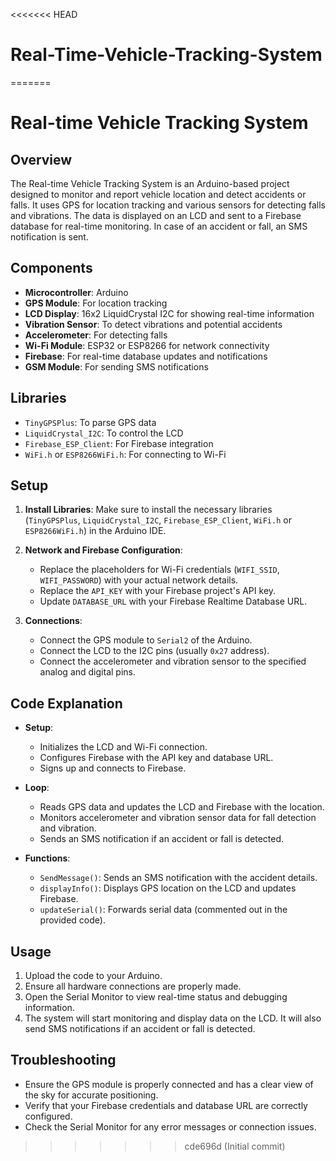 <<<<<<< HEAD
# Real-Time-Vehicle-Tracking-System
=======
# Real-time Vehicle Tracking System

## Overview

The Real-time Vehicle Tracking System is an Arduino-based project designed to monitor and report vehicle location and detect accidents or falls. It uses GPS for location tracking and various sensors for detecting falls and vibrations. The data is displayed on an LCD and sent to a Firebase database for real-time monitoring. In case of an accident or fall, an SMS notification is sent.

## Components

- **Microcontroller**: Arduino
- **GPS Module**: For location tracking
- **LCD Display**: 16x2 LiquidCrystal I2C for showing real-time information
- **Vibration Sensor**: To detect vibrations and potential accidents
- **Accelerometer**: For detecting falls
- **Wi-Fi Module**: ESP32 or ESP8266 for network connectivity
- **Firebase**: For real-time database updates and notifications
- **GSM Module**: For sending SMS notifications

## Libraries

- `TinyGPSPlus`: To parse GPS data
- `LiquidCrystal_I2C`: To control the LCD
- `Firebase_ESP_Client`: For Firebase integration
- `WiFi.h` or `ESP8266WiFi.h`: For connecting to Wi-Fi

## Setup

1. **Install Libraries**:
   Make sure to install the necessary libraries (`TinyGPSPlus`, `LiquidCrystal_I2C`, `Firebase_ESP_Client`, `WiFi.h` or `ESP8266WiFi.h`) in the Arduino IDE.

2. **Network and Firebase Configuration**:
   - Replace the placeholders for Wi-Fi credentials (`WIFI_SSID`, `WIFI_PASSWORD`) with your actual network details.
   - Replace the `API_KEY` with your Firebase project's API key.
   - Update `DATABASE_URL` with your Firebase Realtime Database URL.

3. **Connections**:
   - Connect the GPS module to `Serial2` of the Arduino.
   - Connect the LCD to the I2C pins (usually `0x27` address).
   - Connect the accelerometer and vibration sensor to the specified analog and digital pins.

## Code Explanation

- **Setup**:
  - Initializes the LCD and Wi-Fi connection.
  - Configures Firebase with the API key and database URL.
  - Signs up and connects to Firebase.

- **Loop**:
  - Reads GPS data and updates the LCD and Firebase with the location.
  - Monitors accelerometer and vibration sensor data for fall detection and vibration.
  - Sends an SMS notification if an accident or fall is detected.

- **Functions**:
  - `SendMessage()`: Sends an SMS notification with the accident details.
  - `displayInfo()`: Displays GPS location on the LCD and updates Firebase.
  - `updateSerial()`: Forwards serial data (commented out in the provided code).

## Usage

1. Upload the code to your Arduino.
2. Ensure all hardware connections are properly made.
3. Open the Serial Monitor to view real-time status and debugging information.
4. The system will start monitoring and display data on the LCD. It will also send SMS notifications if an accident or fall is detected.

## Troubleshooting

- Ensure the GPS module is properly connected and has a clear view of the sky for accurate positioning.
- Verify that your Firebase credentials and database URL are correctly configured.
- Check the Serial Monitor for any error messages or connection issues.



>>>>>>> cde696d (Initial commit)
